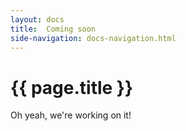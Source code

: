 ```yaml
---
layout: docs
title:  Coming soon
side-navigation: docs-navigation.html
---
```


# {{ page.title }}

Oh yeah, we're working on it!

